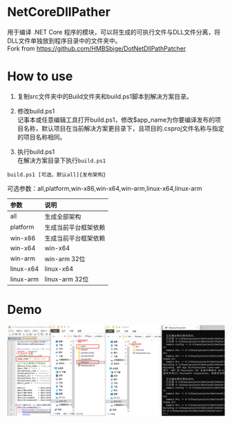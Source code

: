 # NetCoreDllPather
用于编译 .NET Core 程序的模块，可以将生成的可执行文件与DLL文件分离，将DLL文件单独放到程序目录中的文件夹中。  
Fork from https://github.com/HMBSbige/DotNetDllPathPatcher

# How to use
1. 复制src文件夹中的Build文件夹和build.ps1脚本到解决方案目录。   

2. 修改build.ps1  
记事本或任意编辑工具打开build.ps1，修改$app_name为你要编译发布的项目名称，默认项目在当前解决方案更目录下，且项目的.csproj文件名称与指定的项目名称相同。  

3. 执行build.ps1  
在解决方案目录下执行`build.ps1`  
```shell
build.ps1 [可选，默认all]{发布架构}
```
可选参数：all,platform,win-x86,win-x64,win-arm,linux-x64,linux-arm <br />

| 参数  | 说明  |
| :------------ | :------------ |
| all  | 生成全部架构  |
| platform  | 生成当前平台框架依赖  |
| win-x86  | 生成当前平台框架依赖  |
| win-x64  | win-x64  |
| win-arm  | win-arm 32位  |
| linux-x64  | linux-x64  |
| linux-arm  | linux-arm 32位  |

# Demo
![demo](https://github.com/withsalt/NetCoreDllPather/blob/main/img/demo.png "demo")  

